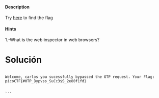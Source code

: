 #### Description

Try [here](http://titan.picoctf.net:59911/) to find the flag

#### Hints 

1.-What is the web inspector in web browsers?
# Solución 

````

Welcome, carlos you sucessfully bypassed the OTP request. Your Flag: picoCTF{#0TP_Bypvss_SuCc3$S_2e80f1fd}


```